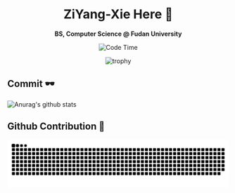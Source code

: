 <div align="center">
  
# ZiYang-Xie Here 👋
**BS, Computer Science @ Fudan University**  
  
![Code Time](https://img.shields.io/endpoint?style=flat&url=https://codetime-api.datreks.com/badge/521?logoColor=white%26project=%26recentMS=0%26showProject=false)
  
![trophy](https://github-profile-trophy.vercel.app/?username=ZiYang-xie&no-frame=true&column=4&margin-w=36&margin-h=12)
</div>

## Commit 🕶 
![Anurag's github stats](https://github-readme-stats.vercel.app/api?username=ZiYang-xie&show_icons=true&theme=radical)

## Github Contribution 🤩
![](https://raw.githubusercontent.com/ZiYang-xie/ZiYang-xie/main/assets/github-contribution-grid-snake.svg)

